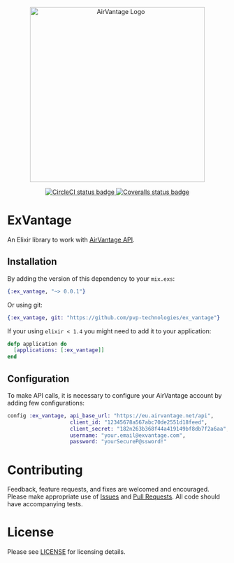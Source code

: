 <p align="center">
	<a href="https://doc.airvantage.net/av">
		<img alt="AirVantage Logo" width="400" src="https://user-images.githubusercontent.com/112219/71285004-1e2faf80-2332-11ea-816b-ba6b87319eab.png">
	</a>
</p>
<p align="center">
	<a href="https://circleci.com/gh/pvp-technologies/ex_vantage">
		<img alt="CircleCI status badge" src="https://circleci.com/gh/pvp-technologies/ex_vantage.svg?style=shield">
	</a>
	<a href='https://coveralls.io/github/pvp-technologies/ex_vantage?branch=master'>
		<img alt="Coveralls status badge" src="https://coveralls.io/repos/github/pvp-technologies/ex_vantage/badge.svg?branch=master" /></a>

</p>

# ExVantage

An Elixir library to work with [AirVantage API](https://doc.airvantage.net/av).

## Installation

By adding the version of this dependency to your `mix.exs`:

```ex
{:ex_vantage, "~> 0.0.1"}
```
Or using git:

```ex
{:ex_vantage, git: "https://github.com/pvp-technologies/ex_vantage"}
```
If your using `elixir < 1.4` you might need to add it to your application:

```ex
defp application do
  [applications: [:ex_vantage]]
end
```

## Configuration

To make API calls, it is necessary to configure your AirVantage account by adding few configurations:

```ex
config :ex_vantage, api_base_url: "https://eu.airvantage.net/api",
                    client_id: "12345678a567abc70de2551d18feed",
                    client_secret: "182n263b368f44a419149bf8db7f2a6aa",
                    username: "your.email@exvantage.com",
                    password: "yourSecureP@ssword!"
```

# Contributing

Feedback, feature requests, and fixes are welcomed and encouraged. Please make appropriate use of [Issues](https://github.com/pvp-technologies/ex_vantage/issues) and [Pull Requests](https://github.com/pvp-technologies/ex_vantage/pulls). All code should have accompanying tests.

# License

Please see [LICENSE](MIT-LICENSE) for licensing details.
